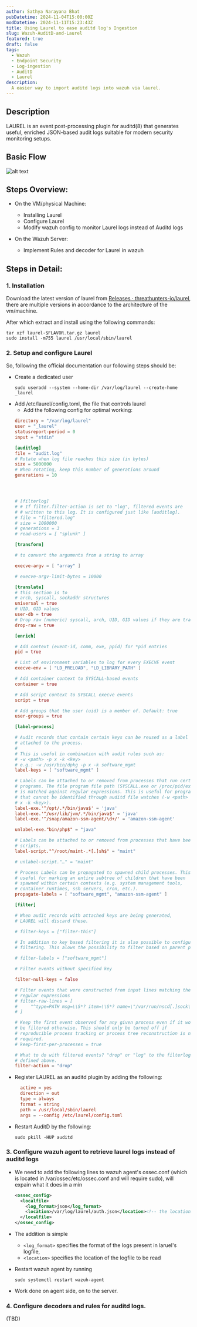```yaml
---
author: Sathya Narayana Bhat
pubDatetime: 2024-11-04T15:00:00Z
modDatetime: 2024-11-11T15:23:43Z
title: Using Laurel to ease auditd log's Ingestion
slug: Wazuh-AuditD-and-Laurel
featured: true
draft: false
tags:
  - Wazuh
  - Endpoint Security
  - Log-ingestion
  - AuditD
  - Laurel
description:
  A easier way to import auditd logs into wazuh via laurel.
---
```

## Description
LAUREL is an event post-processing plugin for auditd(8) that generates useful, enriched JSON-based audit logs suitable for modern security monitoring setups.

## Basic Flow
![alt text](image.png)

## Steps Overview:
- On the VM/physical Machine:
  - Installing Laurel
  - Configure Laurel
  - Modify wazuh config to monitor Laurel logs instead of Auditd logs

- On the Wazuh Server:

  - Implement Rules and decoder for Laurel in wazuh

## Steps in Detail:
### 1. Installation
Download the latest version of laurel from [Releases · threathunters-io/laurel](https://github.com/threathunters-io/laurel/releases/latest), there are multiple versions in accordance to the architecture of the vm/machine.

After which extract and install using the following commands:

```shell
tar xzf laurel-$FLAVOR.tar.gz laurel
sudo install -m755 laurel /usr/local/sbin/laurel
```
### 2. Setup and configure Laurel

So, following the official documentation our following steps should be:

- Create a dedicated user
  ```shell
  sudo useradd --system --home-dir /var/log/laurel --create-home _laurel
  ```
- Add /etc/laurel/config.toml, the file that controls laurel
  - Add the following config for optimal working:
  ```toml
  directory = "/var/log/laurel"
  user = "_laurel"
  statusreport-period = 0
  input = "stdin"

  [auditlog]
  file = "audit.log"
  # Rotate when log file reaches this size (in bytes)
  size = 5000000
  # When rotating, keep this number of generations around
  generations = 10




  # [filterlog]
  # # If filter.filter-action is set to "log", filtered events are
  # # written to this log. It is configured just like [auditlog].
  # file = "filtered.log"
  # size = 1000000
  # generations = 3
  # read-users = [ "splunk" ]

  [transform]

  # to convert the arguments from a string to array

  execve-argv = [ "array" ]

  # execve-argv-limit-bytes = 10000

  [translate]
  # this section is to 
  # arch, syscall, sockaddr structures
  universal = true
  # UID, GID values
  user-db = true
  # Drop raw (numeric) syscall, arch, UID, GID values if they are translated
  drop-raw = true

  [enrich]

  # Add context (event-id, comm, exe, ppid) for *pid entries
  pid = true

  # List of environment variables to log for every EXECVE event
  execve-env = [ "LD_PRELOAD", "LD_LIBRARY_PATH" ]

  # Add container context to SYSCALL-based events
  container = true

  # Add script context to SYSCALL execve events
  script = true

  # Add groups that the user (uid) is a member of. Default: true
  user-groups = true

  [label-process]

  # Audit records that contain certain keys can be reused as a label
  # attached to the process.
  #
  # This is useful in combination with audit rules such as:
  # -w <path> -p x -k <key>
  # e.g.: -w /usr/bin/dpkg -p x -k software_mgmt
  label-keys = [ "software_mgmt" ]

  # Labels can be attached to or removed from processes that run certain
  # programs. The file program file path (SYSCALL.exe or /proc/pid/exe)
  # is matched against regular expressions. This is useful for programs
  # that cannot be identified through auditd file watches (-w <path> -p
  # x -k <key>).
  label-exe.'^/opt/.*/bin/java$' = 'java'
  label-exe.'^/usr/lib/jvm/.*/bin/java$' = 'java'
  label-exe.'^/snap/amazon-ssm-agent/\d+/' = 'amazon-ssm-agent'

  unlabel-exe."bin/php$" = "java"

  # Labels can be attached to or removed from processes that have been identified as
  # scripts.
  label-script."^/root/maint-.*[.]sh$" = "maint"

  # unlabel-script."…" = "maint"

  # Process Labels can be propagated to spawned child processes. This is
  # useful for marking an entire subtree of children that have been
  # spawned within certain contexts (e.g. system management tools,
  # container runtimes, ssh servers, cron, etc.).
  propagate-labels = [ "software_mgmt", "amazon-ssm-agent" ]

  [filter]

  # When audit records with attached keys are being generated,
  # LAUREL will discard these.

  # filter-keys = ["filter-this"]

  # In addition to key based filtering it is also possible to configure label based 
  # filtering. This alows the possibility to filter based on parent processes.

  # filter-labels = ["software_mgmt"]

  # Filter events without specified key

  filter-null-keys = false

  # Filter events that were constructed from input lines matching these
  # regular expressions
  # filter-raw-lines = [
  #     "^type=PATH msg=\\S*? item=\\S*? name=\"/var/run/nscd[.]sock\" "
  # ]

  # Keep the first event observed for any given process even if it would
  # be filtered otherwise. This should only be turned off if
  # reproducible process tracking or process tree reconstruction is not
  # required.
  # keep-first-per-processes = true

  # What to do with filtered events? "drop" or "log" to the filterlog
  # defined above.
  filter-action = "drop"
  ``` 
- Register LAUREL as an auditd plugin by adding the following:
  ```conf
    active = yes
    direction = out
    type = always
    format = string
    path = /usr/local/sbin/laurel
    args = --config /etc/laurel/config.toml
  ```
- Restart AuditD by the following:
  ```shell
  sudo pkill -HUP auditd
  ```

### 3. Configure wazuh agent to retrieve laurel logs instead of auditd logs
- We need to add the following lines to wazuh agent's ossec.conf (which is located in /var/ossec/etc/ossec.conf and will require sudo), will expain what it does in a min
  ```xml
  <ossec_config>
    <localfile>
      <log_format>json</log_format>
      <location>/var/log/laurel/auth.json</location><!-- the location specified in /etc/laurel/config.toml as directory-->
    </localfile>
  </ossec_config>
  ``` 
- The addition is simple
  - ```<log_format>``` specifies the format of the logs present in laruel's logfile,
  - ```<location>``` specifies the location of the logfile to be read

- Restart wazuh agent by running 
  ```shell
  sudo systemctl restart wazuh-agent
  ``` 
- Work done on agent side, on to the server. 
### 4. Configure decoders and rules for auditd logs.
(TBD)